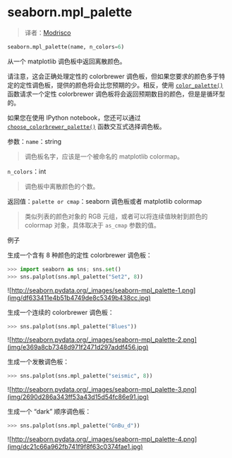 # seaborn.mpl_palette

> 译者：[Modrisco](https://github.com/Modrisco)

```py
seaborn.mpl_palette(name, n_colors=6)
```

从一个 matplotlib 调色板中返回离散颜色。

请注意，这会正确处理定性的 colorbrewer 调色板，但如果您要求的颜色多于特定的定性调色板，提供的颜色将会比您预期的少。相反，使用 [`color_palette()`](seaborn.color_palette.html#seaborn.color_palette "seaborn.color_palette") 函数请求一个定性 colorbrewer 调色板将会返回预期数目的颜色，但是是循环型的。

如果您在使用 IPython notebook，您还可以通过 [`choose_colorbrewer_palette()`](seaborn.choose_colorbrewer_palette.html#seaborn.choose_colorbrewer_palette "seaborn.choose_colorbrewer_palette") 函数交互式选择调色板。

参数：`name`：string

> 调色板名字，应该是一个被命名的 matplotlib colormap。

`n_colors`：int

> 调色板中离散颜色的个数。


返回值：`palette or cmap`：seaborn 调色板或者 matplotlib colormap

> 类似列表的颜色对象的 RGB 元组，或者可以将连续值映射到颜色的 colormap 对象，具体取决于 `as_cmap` 参数的值。

例子

生成一个含有 8 种颜色的定性 colorbrewer 调色板：

```py
>>> import seaborn as sns; sns.set()
>>> sns.palplot(sns.mpl_palette("Set2", 8))

```

![http://seaborn.pydata.org/_images/seaborn-mpl_palette-1.png](img/df633411e4b51b4749de8c5349b438cc.jpg)

生成一个连续的 colorbrewer 调色板：

```py
>>> sns.palplot(sns.mpl_palette("Blues"))

```

![http://seaborn.pydata.org/_images/seaborn-mpl_palette-2.png](img/e369a8cb7348d971f2471d297addf456.jpg)

生成一个发散调色板：

```py
>>> sns.palplot(sns.mpl_palette("seismic", 8))

```

![http://seaborn.pydata.org/_images/seaborn-mpl_palette-3.png](img/2690d286a343ff53a43d15d54fc86e91.jpg)

生成一个 “dark” 顺序调色板：

```py
>>> sns.palplot(sns.mpl_palette("GnBu_d"))

```

![http://seaborn.pydata.org/_images/seaborn-mpl_palette-4.png](img/dc21c66a962fb741f9f8f63c0374fae1.jpg)
